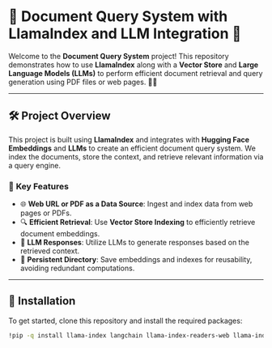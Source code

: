 # 📖 Document Query System with LlamaIndex and LLM Integration 🚀

Welcome to the **Document Query System** project! This repository demonstrates how to use **LlamaIndex** along with a **Vector Store** and **Large Language Models (LLMs)** to perform efficient document retrieval and query generation using PDF files or web pages. 📑✨

---

## 🛠️ **Project Overview**

This project is built using **LlamaIndex** and integrates with **Hugging Face Embeddings** and **LLMs** to create an efficient document query system. We index the documents, store the context, and retrieve relevant information via a query engine.

### 🔑 **Key Features**
- 🌐 **Web URL or PDF as a Data Source**: Ingest and index data from web pages or PDFs.
- 🔍 **Efficient Retrieval**: Use **Vector Store Indexing** to efficiently retrieve document embeddings.
- 🤖 **LLM Responses**: Utilize LLMs to generate responses based on the retrieved context.
- 📂 **Persistent Directory**: Save embeddings and indexes for reusability, avoiding redundant computations.

---
## 🔧 **Installation** 

To get started, clone this repository and install the required packages:

```bash
!pip -q install llama-index langchain llama-index-readers-web llama-index-embeddings-langchain llama-index-llms-huggingface langchain-community
